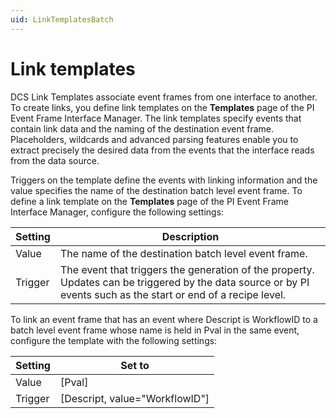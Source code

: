 ```yaml
---
uid: LinkTemplatesBatch
---
```


# Link templates

DCS Link Templates associate event frames from one interface to another. To create links, you define link templates on the **Templates** page of the PI Event Frame Interface Manager. The link templates specify events that contain link data and the naming of the destination event frame. Placeholders, wildcards and advanced parsing features enable you to extract precisely the desired data from the events that the interface reads from the data source.

Triggers on the template define the events with linking information and the value specifies the name of the destination batch level event frame.
To define a link template on the **Templates** page of the PI Event Frame Interface Manager, configure the following settings:

| Setting | Description |
| ------- | ----------- |
| Value | The name of the destination batch level event frame. |
| Trigger | The event that triggers the generation of the property. Updates can be triggered by the data source or by PI events such as the start or end of a recipe level. |

To link an event frame that has an event where Descript is WorkflowID to a batch level event frame whose name is held in Pval in the same event, configure the template with the following settings:

| Setting | Set to |
| ------- | ------ |
| Value | [Pval] |
| Trigger | [Descript, value="WorkflowID"] |